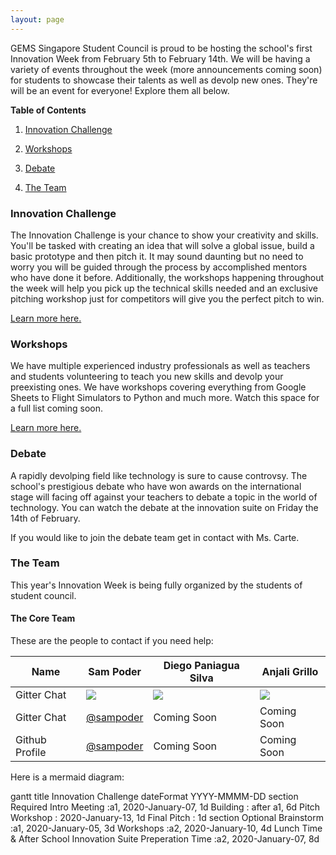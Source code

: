 ```yaml
---
layout: page
---
```


GEMS Singapore Student Council is proud to be hosting the school's first Innovation Week from February 5th to February 14th. We will be having a variety of events throughout the week (more announcements coming soon) for students to showcase their talents as well as devolp new ones. They're will be an event for everyone! Explore them all below.

**Table of Contents**

1. [Innovation Challenge](#innovation-challenge)

2. [Workshops](#workshops)

3. [Debate](#debate)

4. [The Team](google.com)

### Innovation Challenge

The Innovation Challenge is your chance to show your creativity and skills. You'll be tasked with creating an idea that will solve a global issue, build a basic prototype and then pitch it. It may sound daunting but no need to worry you will be guided through the process by accomplished mentors who have done it before. Additionally, the workshops happening throughout the week will help you pick up the technical skills needed and an exclusive pitching workshop just for competitors will give you the perfect pitch to win.

[Learn more here.](example.com)

### Workshops

We have multiple experienced industry professionals as well as teachers and students volunteering to teach you new skills and devolp your preexisting ones. We have workshops covering everything from Google Sheets to Flight Simulators to Python and much more. Watch this space for a full list coming soon.

[Learn more here.](example.com)

### Debate

A rapidly devolping field like technology is sure to cause controvsy. The school's prestigious debate who have won awards on the international stage will facing off against your teachers to debate a topic in the world of technology. You can watch the debate at the innovation suite on Friday the 14th of February. 

If you would like to join the debate team get in contact with Ms. Carte. 

### The Team

This year's Innovation Week is being fully organized by the students of student council.

#### The Core Team

These are the people to contact if you need help:

| Name  | Sam Poder |Diego Paniagua Silva |Anjali Grillo |
| ------------- | ------------- | ------------- | ------------- |
| Gitter Chat  | <img src ="https://gemssingaporestudentcouncil.github.io/assets/img/sam.png" style ="width=100">  | <img src ="https://gemssingaporestudentcouncil.github.io/assets/img/diego.jpg"  style ="width=100">  | <img src ="https://gemssingaporestudentcouncil.github.io/assets/img/anjali.png" style ="width=100">  |
| Gitter Chat  | [@sampoder](https://gitter.im/sampoder)  | Coming Soon  | Coming Soon  |
| Github Profile  | [@sampoder](https://github.com/sampoder)  | Coming Soon  | Coming Soon  |

Here is a mermaid diagram:
  <div class="mermaid">
    gantt
    title Innovation Challenge
    dateFormat  YYYY-MMMM-DD
    section Required
    Intro Meeting           :a1, 2020-January-07, 1d
    Building    : after a1, 6d
    Pitch Workshop   : 2020-January-13, 1d
    Final Pitch    : 1d
    section Optional
    Brainstorm     :a1, 2020-January-05, 3d
    Workshops     :a2, 2020-January-10, 4d
    Lunch Time & After School Innovation Suite Preperation Time     :a2, 2020-January-07, 8d

  </div>
  
  

